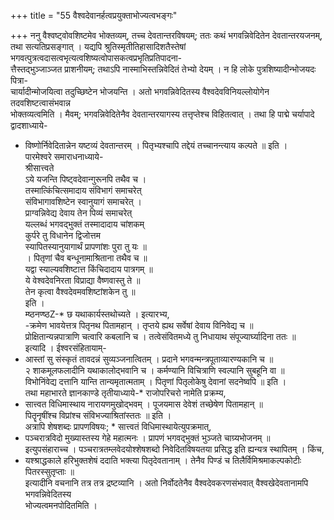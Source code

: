 +++
title = "55 वैश्वदेवानर्हत्वप्रयुक्ताभोज्यत्वभङ्गः"

+++
ननु वैश्वष्ट्वोवशिष्टमेव भोक्तव्यम्, तच्च देवतान्तरविषयम्; ततः कथं भगवन्निवेदितेन देवतान्तरयजनम्,  
तथा सत्यतिप्रसङ्गात् । यद्यपि श्रुतिस्मृतीतिहासादिशतैस्तेषां भगवत्पुत्रत्वदासत्वभृत्यत्वशिष्यत्वोपासकत्वप्रभृतिप्रतिपादना-  
त्तैस्तद्भुञ्जाञ्जत प्राशनीयम्; तथाऽपि नास्माभिस्तन्निवेदितं तेभ्यो देयम् । न हि लोके पुत्रशिष्यादीन्भोजयदः पित्रा-  
चार्यादीन्मोजयित्वा तदुच्छिष्टेन भोजयन्ति । अतो भगवन्निवेदितस्य वैश्वदेवविनियल्लोयोगेन तदवशिष्टत्वासंभवान्न  
भोक्तव्यत्वमिति । मैवम्; भगवन्निवेदितेनैव देवतान्तरयागस्य तत्तृप्तेश्च विहितत्वात् । तथा हि पाद्मे चर्यापादे  
द्वादशाध्याये-  
* विष्णोर्निवेदितान्नेन यष्टव्यं देवतान्तरम् । पितृभ्यश्चापि तद्देयं तच्चानन्त्याय कल्पते ॥ इति ।  
पारमेश्वरे समाराधनाध्याये-  
श्रीसात्त्वते  
ऽये यजन्ति पिष्ट्वदेवान्गुरूनपि तथैव च ।  
तस्मात्किंचित्समादाय संविभागं समाचरेत्  
संविभागावशिष्टेन स्वानुयागं समाचरेत् ।  
प्राग्वन्निवेद्य देवाय तेन पिव्यं समाचरेत्  
यल्लब्धं भगवद्भुक्तं तस्मादादाय चांशकम्  
कुर्परे तु विधानेन द्विजोत्तम  
स्यापितस्यानुयागार्थं प्रापणांशः पुरा तु यः ॥  
। पितृणां चैव बन्धूनामाश्रिताना तथैव च ॥  
यद्वा स्याल्यवशिष्टात्त किंचिदादाय पात्रगम् ॥  
ये वेश्वदेवनिरता विप्राद्या वैष्णवास्तु ते ॥  
तेन कृत्वा वैश्वदेवमवशिष्टांशकेन तु ॥  
इति ।  
म्ष्ठनण्ष्ठZ-* छ यथाकार्यस्तथोच्यते । इत्यारभ्य,  
-क्रमेण भावयेत्तत्र पितृनथ पितामहान् । तृप्तये ह्यथ सर्वेषां देवाय विनिवेद्य च ॥  
प्रोक्षितान्यन्नपात्राणि चत्वारि कबलानि च । तत्वेसंवितमध्ये तु निधायाथ संपूज्यार्घ्यादिना ततः ॥  
इत्यादि । ईश्वरसंहितायाम्-  
* आस्तां सु संस्कृतं तावदन्नं सुव्यञ्जनात्वितम् । प्रदाने भगवन्मन्त्रपूताव्यारण्यकानि च ॥  
२ शाकमूलफलादीनि यथाकालोद्भवानि च । कर्मण्यानि विचित्राणि स्वल्पानि सुबहूनि वा ॥  
विभोनिंवेद्य दत्तानि यान्ति तान्यमृतात्मताम् । पितृणां पितृलोकेषु देवानां सदनेष्वपि ॥ इति ।  
तथा महाभारते ज्ञानकाण्डे तृतीयाध्याये-* राजोपरिचरो नामेति प्रक्रम्य,  
* सात्त्वत विधिमास्थाय नारायणमुखोद्भवम् । पूजयमास देवेशं तच्छेषेण पितामहान् ॥  
पितॄनृषींश्च विप्रांश्च संविभज्याश्रितांस्ततः ॥ इति ।  
अत्रापि शेषशब्दः प्रापणविषयः; * सात्त्वतं विधिमास्थायेत्युपक्रमात्,  
* पञ्चरात्रविदो मुख्यास्तस्य गेहे महात्मनः । प्रापणं भगवद्भुक्तं भुञ्जते चाग्र्यभोजनम् ॥  
इत्युपसंहाराच्च । पञ्चरात्रतम्लवेदयोश्शेषशब्दो निवेदितविषयतया प्रसिद्ध इति ह्यन्यत्र स्थापितम् । किंच,  
* यश्श्राद्धकाले हरिभुक्तशेषं ददाति भक्त्या पितृदेवतानाम् । तेनैव पिण्डं च तिलैर्विमिश्रमाकल्पकोटीः पितरस्सुतृप्ताः ॥  
इत्यादीनि वचनानि तत्र तत्र द्रष्टव्यानि । अतो निर्वोदतेनैव वैश्वदेवकरणसंभवात् वैश्वखेदेवतानामपि भगवन्निवेदितस्य  
भोज्यत्वमनपोदितमिति ।